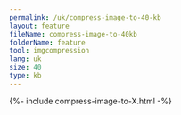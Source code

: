 ```yaml
---
permalink: /uk/compress-image-to-40-kb
layout: feature
fileName: compress-image-to-40kb
folderName: feature
tool: imgcompression
lang: uk
size: 40
type: kb
---
```


{%- include compress-image-to-X.html -%}
